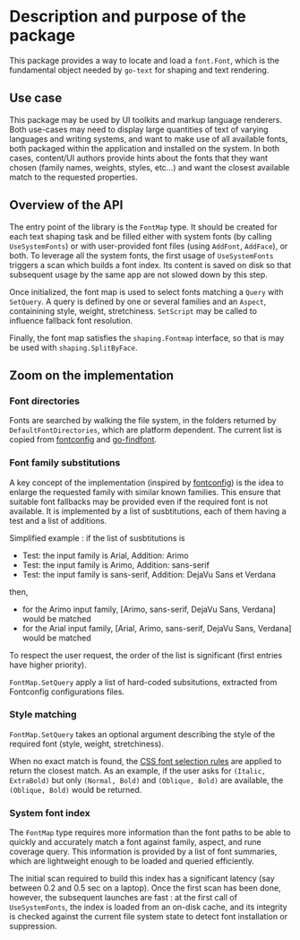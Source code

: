 # Description and purpose of the package

This package provides a way to locate and load a `font.Font`, which is the
fundamental object needed by `go-text` for shaping and text rendering.

## Use case

This package may be used by UI toolkits and markup language renderers. Both use-cases may need to display large quantities of text of varying languages and writing systems, and want to make use of all available fonts, both packaged within the application and installed on the system. In both cases, content/UI authors provide hints about the fonts that they want chosen (family names, weights, styles, etc...) and want the closest available match to the requested properties.

## Overview of the API

The entry point of the library is the `FontMap` type. It should be created for each text shaping task and be filled either with system fonts (by calling `UseSystemFonts`) or with user-provided font files (using `AddFont`, `AddFace`), or both.
To leverage all the system fonts, the first usage of `UseSystemFonts` triggers a scan which builds a font index. Its content is saved on disk so that subsequent usage by the same app are not slowed down by this step.

Once initialized, the font map is used to select fonts matching a `Query` with `SetQuery`. A query is defined by one or several families and an `Aspect`, containining style, weight, stretchiness. `SetScript` may be called to
influence fallback font resolution.

Finally, the font map satisfies the `shaping.Fontmap` interface, so that is may be used with `shaping.SplitByFace`.

## Zoom on the implementation

### Font directories

Fonts are searched by walking the file system, in the folders returned by `DefaultFontDirectories`, which are platform dependent.
The current list is copied from [fontconfig](https://gitlab.freedesktop.org/fontconfig/fontconfig) and [go-findfont](github.com/flopp/go-findfont).

### Font family substitutions

A key concept of the implementation (inspired by [fontconfig](https://gitlab.freedesktop.org/fontconfig/fontconfig)) is the idea to enlarge the requested family with similar known families.
This ensure that suitable font fallbacks may be provided even if the required font is not available.
It is implemented by a list of susbtitutions, each of them having a test and a list of additions.

Simplified example : if the list of susbtitutions is

- Test: the input family is Arial, Addition: Arimo
- Test: the input family is Arimo, Addition: sans-serif
- Test: the input family is sans-serif, Addition: DejaVu Sans et Verdana

then,

- for the Arimo input family, [Arimo, sans-serif, DejaVu Sans, Verdana] would be matched
- for the Arial input family, [Arial, Arimo, sans-serif, DejaVu Sans, Verdana] would be matched

To respect the user request, the order of the list is significant (first entries have higher priority).

`FontMap.SetQuery` apply a list of hard-coded subsitutions, extracted from
Fontconfig configurations files.

### Style matching

`FontMap.SetQuery` takes an optional argument describing the style of
the required font (style, weight, stretchiness).

When no exact match is found, the [CSS font selection rules](https://drafts.csswg.org/css-fonts/#font-prop) are applied to return the closest match.
As an example, if the user asks for `(Italic, ExtraBold)` but only `(Normal, Bold)` and `(Oblique, Bold)`
are available, the `(Oblique, Bold)` would be returned.

### System font index

The `FontMap` type requires more information than the font paths to be able to quickly and accurately
match a font against family, aspect, and rune coverage query. This information is provided by a list of font summaries,
which are lightweight enough to be loaded and queried efficiently.

The initial scan required to build this index has a significant latency (say between 0.2 and 0.5 sec on a laptop).
Once the first scan has been done, however, the subsequent launches are fast : at the first call of `UseSystemFonts`, the index is loaded from an on-disk cache, and its integrity is checked against the
current file system state to detect font installation or suppression.
